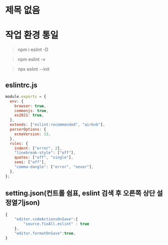 # 제목 없음

# 작업 환경 통일

> npm i eslint -D

> npm eslint -v
 
> npx eslint --init

## eslintrc.js

```jsx
module.exports = {
  env: {
    browser: true,
    commonjs: true,
    es2021: true,
  },
  extends: ["eslint:recommended", "airbnb"],
  parserOptions: {
    ecmaVersion: 13,
  },
  rules: {
    indent: ["error", 2],
    "linebreak-style": ["off"],
    quotes: ["off", "single"],
    semi: ["off"],
    "comma-dangle": ["error", "never"],
  },
};
```

## setting.json(컨트롤 쉼표, eslint 검색 후 오른쪽 상단 설정열기json)

```jsx
{
    "editor.codeActionsOnSave":{
        "source.fixAll.eslint" : true
    },
    "editor.formatOnSave":true,
}
```
